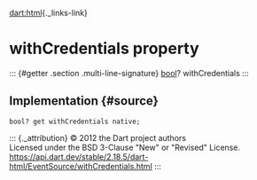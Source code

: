 [dart:html](../../dart-html/dart-html-library){._links-link}

withCredentials property
========================

::: {#getter .section .multi-line-signature}
[bool](../../dart-core/bool-class)? withCredentials
:::

Implementation {#source}
--------------

``` {.language-dart data-language="dart"}
bool? get withCredentials native;
```

::: {._attribution}
© 2012 the Dart project authors\
Licensed under the BSD 3-Clause \"New\" or \"Revised\" License.\
<https://api.dart.dev/stable/2.18.5/dart-html/EventSource/withCredentials.html>
:::

